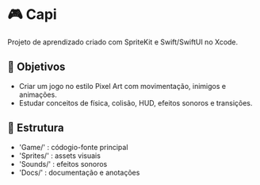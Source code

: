 # 🎮 Capi

Projeto de aprendizado criado com SpriteKit e Swift/SwiftUI no Xcode.

## 📌 Objetivos
- Criar um jogo no estilo Pixel Art com movimentação, inimigos e animações.
- Estudar conceitos de física, colisão, HUD, efeitos sonoros e transições.

## 🧱 Estrutura
- 'Game/' : códogio-fonte principal
- 'Sprites/' : assets visuais
- 'Sounds/' : efeitos sonoros
- 'Docs/' : documentação e anotações

